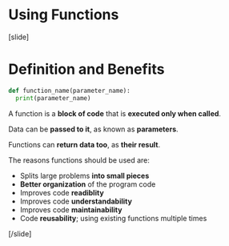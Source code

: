 # Using Functions

[slide]
# Definition and Benefits

```python
def function_name(parameter_name):
  print(parameter_name)
```

A function is a **block of code** that is **executed only when called**.

Data can be **passed to it**, as known as **parameters**.

Functions can **return data too**, as **their result**.

The reasons functions should be used are:
 - Splits large problems **into small pieces**
 - **Better organization** of the program code
 - Improves code **readiblity**
 - Improves code **understandability**
 - Improves code **maintainability**
 - Code **reusability**; using existing functions multiple times

[/slide]